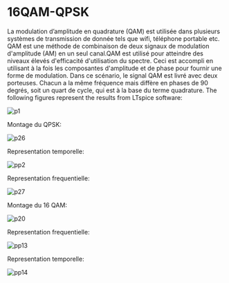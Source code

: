 # 16QAM-QPSK

La modulation d’amplitude en quadrature (QAM) est utilisée dans plusieurs systèmes de transmission de donnée tels que wifi, téléphone portable  etc.
QAM est une méthode de combinaison de deux signaux de modulation d'amplitude (AM) en un seul canal.QAM est utilisé pour atteindre des niveaux élevés d'efficacité d'utilisation du spectre. Ceci est accompli en utilisant à la fois les composantes d'amplitude et de phase pour fournir une forme de modulation. Dans ce scénario, le signal QAM est livré avec deux porteuses. Chacun a la même fréquence mais diffère en phases de 90 degrés, soit un quart de cycle, qui est à la base du terme quadrature. The following figures represent the results from LTspice software:

![p1](https://user-images.githubusercontent.com/22806623/190599946-ae9ead1d-5f1d-418f-8bd5-a7706ceeaf1c.JPG)

Montage du QPSK:

![p26](https://user-images.githubusercontent.com/22806623/190602818-f4677f36-d597-496e-8053-8200e55f91d9.png)

Representation temporelle:

![pp2](https://user-images.githubusercontent.com/22806623/190602867-254b9969-5d5c-4e82-8207-4b7d98a4fd15.JPG)


Representation frequentielle:

![p27](https://user-images.githubusercontent.com/22806623/190602879-2f816df5-b189-487c-8d2d-d83a6445b4ef.png)

Montage du 16 QAM:

![p20](https://user-images.githubusercontent.com/22806623/190602905-1027df80-62c9-4312-a0cb-a4deef61070a.png)




Representation frequentielle:

![pp13](https://user-images.githubusercontent.com/22806623/190602887-ba0146c1-5a20-4040-b742-90b7d22586b6.JPG)

Representation temporelle:

![pp14](https://user-images.githubusercontent.com/22806623/190602895-1ee761bc-7801-4566-aa5e-f922a2c2af99.JPG)
